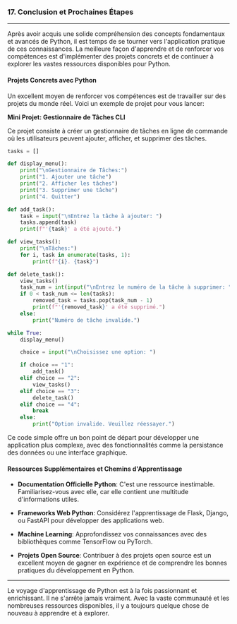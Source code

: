 ### 17. **Conclusion et Prochaines Étapes**

---

Après avoir acquis une solide compréhension des concepts fondamentaux et avancés de Python, il est temps de se tourner vers l'application pratique de ces connaissances. La meilleure façon d'apprendre et de renforcer vos compétences est d'implémenter des projets concrets et de continuer à explorer les vastes ressources disponibles pour Python.

#### **Projets Concrets avec Python**

Un excellent moyen de renforcer vos compétences est de travailler sur des projets du monde réel. Voici un exemple de projet pour vous lancer:

**Mini Projet: Gestionnaire de Tâches CLI**

Ce projet consiste à créer un gestionnaire de tâches en ligne de commande où les utilisateurs peuvent ajouter, afficher, et supprimer des tâches.

```python
tasks = []

def display_menu():
    print("\nGestionnaire de Tâches:")
    print("1. Ajouter une tâche")
    print("2. Afficher les tâches")
    print("3. Supprimer une tâche")
    print("4. Quitter")

def add_task():
    task = input("\nEntrez la tâche à ajouter: ")
    tasks.append(task)
    print(f"'{task}' a été ajouté.")

def view_tasks():
    print("\nTâches:")
    for i, task in enumerate(tasks, 1):
        print(f"{i}. {task}")

def delete_task():
    view_tasks()
    task_num = int(input("\nEntrez le numéro de la tâche à supprimer: "))
    if 0 < task_num <= len(tasks):
        removed_task = tasks.pop(task_num - 1)
        print(f"'{removed_task}' a été supprimé.")
    else:
        print("Numéro de tâche invalide.")

while True:
    display_menu()

    choice = input("\nChoisissez une option: ")

    if choice == "1":
        add_task()
    elif choice == "2":
        view_tasks()
    elif choice == "3":
        delete_task()
    elif choice == "4":
        break
    else:
        print("Option invalide. Veuillez réessayer.")
```

Ce code simple offre un bon point de départ pour développer une application plus complexe, avec des fonctionnalités comme la persistance des données ou une interface graphique.

#### **Ressources Supplémentaires et Chemins d'Apprentissage**

- **Documentation Officielle Python**: C'est une ressource inestimable. Familiarisez-vous avec elle, car elle contient une multitude d'informations utiles.
  
- **Frameworks Web Python**: Considérez l'apprentissage de Flask, Django, ou FastAPI pour développer des applications web.

- **Machine Learning**: Approfondissez vos connaissances avec des bibliothèques comme TensorFlow ou PyTorch.

- **Projets Open Source**: Contribuer à des projets open source est un excellent moyen de gagner en expérience et de comprendre les bonnes pratiques du développement en Python.

---

Le voyage d'apprentissage de Python est à la fois passionnant et enrichissant. Il ne s'arrête jamais vraiment. Avec la vaste communauté et les nombreuses ressources disponibles, il y a toujours quelque chose de nouveau à apprendre et à explorer.

 